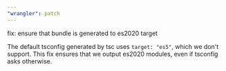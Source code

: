 ```yaml
---
"wrangler": patch
---
```


fix: ensure that bundle is generated to es2020 target

The default tsconfig generated by tsc uses `target: "es5"`, which we don't support. This fix ensures that we output es2020 modules, even if tsconfig asks otherwise.
